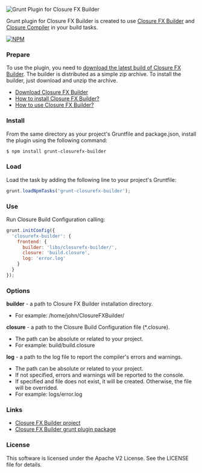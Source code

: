 ![Grunt Plugin for Closure FX Builder](https://lh6.googleusercontent.com/-7FawEk8cIXE/UxoQfjfg-dI/AAAAAAAAAJY/cTBvkTLei04/w699-h178-no/ClosureFXBuilderGrunt.png)

Grunt plugin for Closure FX Builder is created to use [Closure FX Builder](https://github.com/DigiArea/closurefx-builder) and [Closure Compiler](https://developers.google.com/closure/compiler/) in your build tasks.

[![NPM](https://nodei.co/npm/grunt-closurefx-builder.png?compact=true)](https://nodei.co/npm/grunt-closurefx-builder/)

### Prepare

To use the plugin, you need to [download the latest build of Closure FX Builder](https://github.com/DigiArea/closurefx-builder/releases). The builder is distributed as a simple zip archive. To install the builder, just download and unzip the archive.
 
 - [Download Closure FX Builder](https://github.com/DigiArea/closurefx-builder/releases)
 - [How to install Closure FX Builder?](https://github.com/DigiArea/closurefx-builder#installation-and-running)
 - [How to use Closure FX Builder?](https://github.com/DigiArea/closurefx-builder#usage)


### Install

From the same directory as your project's Gruntfile and package.json, install the plugin using the following command:
```bash
$ npm install grunt-closurefx-builder
```

### Load

Load the task by adding the following line to your project's Gruntfile:
```javascript
grunt.loadNpmTasks('grunt-closurefx-builder');
```

### Use
Run Closure Build Configuration calling:
```javascript
grunt.initConfig({
  'closurefx-builder': {
    frontend: {
      builder: 'libs/closurefx-builder/',
      closure: 'build.closure',
      log: 'error.log'
    }
  }
});
```

### Options

**builder** - a path to Closure FX Builder installation directory. 
  - For example: /home/john/ClosureFXBuilder/

**closure** - a path to the Closure Build Configuration file (*.closure).
  - The path can be absolute or related to your project.
  - For example: build/build.closure

**log** - a path to the log file to report the compiler's errors and warnings. 
  - The path can be absolute or related to your project.
  - If not specified, errors and warnings will be reported to the console. 
  - If specified and file does not exist, it will be created. Otherwise, the file will be overrided.
  - For example: logs/error.log

### Links
 
 - [Closure FX Builder project](https://github.com/DigiArea/closurefx-builder)
 - [Closure FX Builder grunt plugin package](https://www.npmjs.org/package/grunt-closurefx-builder)

### License

This software is licensed under the Apache V2 License. See the LICENSE file for details.
